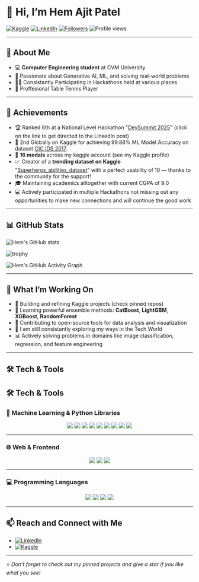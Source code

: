 # 👋 Hi, I’m Hem Ajit Patel

[![Kaggle](https://img.shields.io/badge/Kaggle-Hem%20Ajit%20Patel-20BEFF?logo=kaggle)](https://www.kaggle.com/hemajitpatel)
[![LinkedIn](https://img.shields.io/badge/LinkedIn-Hem%20Patel-0A66C2?logo=linkedin)](https://www.linkedin.com/in/hem-patel19)
[![Followers](https://img.shields.io/github/followers/hemathens?label=Follow&style=social)](https://github.com/hemathens)
![Profile views](https://komarev.com/ghpvc/?username=hemathens)

---

## 🚀 About Me
- 💻 **Computer Engineering student** at CVM University
- 🎯 Passionate about Generative AI, ML, and solving real-world problems
- 👨‍💻 Consistantly Participating in Hackathons held at various places
- 🏓 Proffesional Table Tennis Player 

---

## 🥇 Achievements
- 🏆 Ranked 6th at a National Level Hackathon "[DevSummit 2025](https://www.linkedin.com/posts/hem-patel19_devsummit2025-hackathonexperience-machinelearning-activity-7314547399346081793-Bln2?utm_source=share&utm_medium=member_desktop&rcm=ACoAAFBBtVYB2daWZBo_0kCAOMPXiyf4ocUB4h4)" (click on the link to get directed to the LinkedIn post)
- 🥈 2nd Globally on Kaggle for achieving 99.88% ML Model Accuracy on dataset [CIC IDS 2017](https://www.kaggle.com/datasets/chethuhn/network-intrusion-dataset)
- 🏅 **16 medals** across my kaggle account (see my Kaggle profile)
- 📈 Creator of a **trending dataset on Kaggle** "[Superheros_abilities_dataset](https://www.kaggle.com/datasets/hemajitpatel/superheros-abilities-dataset)" with a perfect usability of 10 — thanks to the community for the support!
- 🎓 Maintaining academics alltogether with current CGPA of 9.0
- 💻 Actively participated in multiple Hackathons not missing out any opportunities to make new connections and will continue the good work

---

## 📊 GitHub Stats

![Hem's GitHub stats](https://github-readme-stats.vercel.app/api?username=hemathens&show_icons=true&count_private=true&theme=radical)

![trophy](https://github-profile-trophy.vercel.app/?username=hemathens)

![Hem's GitHub Activity Graph](https://github-readme-activity-graph.vercel.app/graph?username=hemathens&theme=radical)

---

## 🧠 What I’m Working On
- 🚀 Building and refining Kaggle projects (check pinned repos)
- 🌱 Learning powerful ensemble methods: **CatBoost**, **LightGBM**, **XGBoost**, **RandomForest**
- 🤝 Contributing to open-source tools for data analysis and visualization
- 🧭 I am still consistantly exploring my ways in the Tech World
- 📊 Actively solving problems in domains like image classification, regression, and feature engineering

---

## 🛠️ Tech & Tools

## 🛠️ Tech & Tools

### 🔬 Machine Learning & Python Libraries  
<p align="center">
  <img src="https://img.shields.io/badge/Python-3776AB?style=flat&logo=python&logoColor=white&labelColor=000000"/>
  <img src="https://img.shields.io/badge/Jupyter-F37626?style=flat&logo=jupyter&logoColor=white&labelColor=000000"/>
  <img src="https://img.shields.io/badge/NumPy-013243?style=flat&logo=numpy&logoColor=white&labelColor=000000"/>
  <img src="https://img.shields.io/badge/Pandas-150458?style=flat&logo=pandas&logoColor=white&labelColor=000000"/>
  <img src="https://img.shields.io/badge/Scikit--learn-F7931E?style=flat&logo=scikit-learn&logoColor=white&labelColor=000000"/>
  <img src="https://img.shields.io/badge/TensorFlow-FF6F00?style=flat&logo=tensorflow&logoColor=white&labelColor=000000"/>
  <img src="https://img.shields.io/badge/Keras-D00000?style=flat&logo=keras&logoColor=white&labelColor=000000"/>
  <img src="https://img.shields.io/badge/Matplotlib-005C93?style=flat&logo=plotly&logoColor=white&labelColor=000000"/>
  <img src="https://img.shields.io/badge/Seaborn-2E7D32?style=flat&logo=seaborn&logoColor=white"/>
</p>

---

### 🌐 Web & Frontend  
<p align="center">
  <img src="https://img.shields.io/badge/HTML5-E34F26?style=flat&logo=html5&logoColor=white&labelColor=000000"/>
  <img src="https://img.shields.io/badge/CSS3-1572B6?style=flat&logo=css3&logoColor=white&labelColor=000000"/>
  <img src="https://img.shields.io/badge/JavaScript-F7DF1E?style=flat&logo=javascript&logoColor=black"/>
</p>

---

### 💻 Programming Languages  
<p align="center">
  <img src="https://img.shields.io/badge/C-00599C?style=flat&logo=c&logoColor=white&labelColor=000000"/>
  <img src="https://img.shields.io/badge/C++-00599C?style=flat&logo=c%2B%2B&logoColor=white&labelColor=000000"/>
  <img src="https://img.shields.io/badge/Python-3776AB?style=flat&logo=python&logoColor=white&labelColor=000000"/>
  <img src="https://img.shields.io/badge/JavaScript-F7DF1E?style=flat&logo=javascript&logoColor=black"/>
</p>




---

## 📫 Reach and Connect with Me
- [![LinkedIn](https://img.shields.io/badge/LinkedIn-Hem%20Ajit%20Patel-0A66C2?logo=linkedin)](https://www.linkedin.com/in/hem-patel19)  
- [![Kaggle](https://img.shields.io/badge/Kaggle-hemajitpatel-20BEFF?logo=kaggle)](https://www.kaggle.com/hemajitpatel)

---

⭐ _Don’t forget to check out my pinned projects and give a star if you like what you see!_
